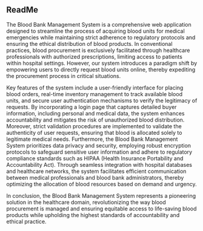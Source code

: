 ## ReadMe
The Blood Bank Management System is a comprehensive web application designed to streamline the process of acquiring blood units for medical emergencies while maintaining strict adherence to regulatory protocols and ensuring the ethical distribution of blood products. In conventional practices, blood procurement is exclusively facilitated through healthcare professionals with authorized prescriptions, limiting access to patients within hospital settings. However, our system introduces a paradigm shift by empowering users to directly request blood units online, thereby expediting the procurement process in critical situations.

Key features of the system include a user-friendly interface for placing blood orders, real-time inventory management to track available blood units, and secure user authentication mechanisms to verify the legitimacy of requests. By incorporating a login page that captures detailed buyer information, including personal and medical data, the system enhances accountability and mitigates the risk of unauthorized blood distribution. Moreover, strict validation procedures are implemented to validate the authenticity of user requests, ensuring that blood is allocated solely to legitimate medical needs.
Furthermore, the Blood Bank Management System prioritizes data privacy and security, employing robust encryption protocols to safeguard sensitive user information and adhere to regulatory compliance standards such as HIPAA (Health Insurance Portability and Accountability Act). Through seamless integration with hospital databases and healthcare networks, the system facilitates efficient communication between medical professionals and blood bank administrators, thereby optimizing the allocation of blood resources based on demand and urgency.

In conclusion, the Blood Bank Management System represents a pioneering solution in the healthcare domain, revolutionizing the way blood procurement is managed and ensuring equitable access to life-saving blood products while upholding the highest standards of accountability and ethical practice.

